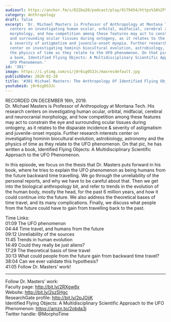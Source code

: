 ```yaml
---
audiourl: https://anchor.fm/s/822ba20/podcast/play/9179454/https%3A%2F%2Fd3ctxlq1ktw2nl.cloudfront.net%2Fproduction%2F2019-11-21%2F40054427-44100-2-28c132a8af3f5.m4a
category: Anthropology
draft: false
excerpt: 'Dr. Michael Masters is Professor of Anthropology at Montana Tech. His research
  centers on investigating human ocular, orbital, midfacial, cerebral and neurocranial
  morphology, and how competition among these features may act to constrain the eye
  and surrounding ocular tissues during ontogeny, as it relates to the disparate incidence
  & severity of astigmatism and juvenile-onset myopia. Further research interests
  center on investigating hominin biocultural evolution, astrobiology, astronomy and
  the physics of time as they relate to the UFO phenomenon. On that pic, he has written
  a book, Identified Flying Objects: A Multidisciplinary Scientific Approach to the
  UFO Phenomenon.'
id: '301'
image: https://i.ytimg.com/vi/j0r6ig0S3Jc/maxresdefault.jpg
publishDate: 2020-02-28
title: '#301 Michael Masters: The Anthropology Of Identified Flying Objects'
youtubeid: j0r6ig0S3Jc
---
```

<div class="timelinks">

RECORDED ON DECEMBER 16th, 2019.  
Dr. Michael Masters is Professor of Anthropology at Montana Tech. His research centers on investigating human ocular, orbital, midfacial, cerebral and neurocranial morphology, and how competition among these features may act to constrain the eye and surrounding ocular tissues during ontogeny, as it relates to the disparate incidence & severity of astigmatism and juvenile-onset myopia. Further research interests center on investigating hominin biocultural evolution, astrobiology, astronomy and the physics of time as they relate to the UFO phenomenon. On that pic, he has written a book, Identified Flying Objects: A Multidisciplinary Scientific Approach to the UFO Phenomenon.

In this episode, we focus on the thesis that Dr. Masters puts forward in his book, where he tries to explain the UFO phenomenon as being humans from the future backward time travelling. We go through the unreliability of the personal reports, and why we have to be careful about that. Then we get into the biological anthropology bit, and refer to trends in the evolution of the human body, mostly the head, for the past 6 million years, and how it could continue into the future. We also address the theoretical bases of time travel, and its many complications. Finally, we discuss what people from the future could have to gain from travelling back to the past.



Time Links:  
<time>01:09</time> The UFO phenomenon  
<time>04:44</time> Time travel, and humans from the future  
<time>09:12</time> Unreliability of the sources   
<time>11:45</time> Trends in human evolution  
<time>14:49</time> Could they really be just aliens?  
<time>17:29</time> The theoretical basis of time travel  
<time>30:13</time> What could people from the future gain from backward time travel?  
<time>38:04</time> Can we ever validate this hypothesis?  
<time>41:05</time> Follow Dr. Masters’ work!

---

Follow Dr. Masters’ work:  
Faculty page: http://bit.ly/2RXgw6x  
Website: http://bit.ly/2sz5Hgc  
ResearchGate profile: http://bit.ly/2pJOijK  
Identified Flying Objects: A Multidisciplinary Scientific Approach to the UFO Phenomenon: https://amzn.to/2obda3j  
Twitter handle: @MorphoTime
</div>

